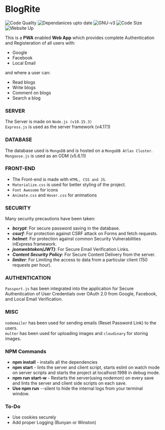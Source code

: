 # BlogRite

<a><img alt="Code Quality" src="https://img.shields.io/badge/code%20quality-A-brightgreen"></a>
<a><img alt="Dependanices upto date" src="https://img.shields.io/david/Aayush-1999/Blogrite?label=dependencies"></a>
<a><img alt="GNU-v3" src="https://img.shields.io/badge/License-GPLv3-blue.svg"></a>
<a><img alt="Code Size" src="https://img.shields.io/badge/code%20size-110%20kB-orange"></a>
<a><img alt="Website Up" src="https://img.shields.io/website-up-down-green-red/http/shields.io.svg"></a>

This is a **PWA** enabled **Web App** which provides complete Authentication and Registeration of all users with:
- Google
- Facebook
- Local Email

and where a user can:
- Read blogs
- Write blogs
- Comment on blogs
- Search a blog

### SERVER

The Server is made on `Node.js (v10.15.3)`
<br/>
`Express.js` is used as the server framework (v4.17.1)

### DATABASE

The database used is `MongoDB` and is hosted on a `MongoDB Atlas Cluster`.
<br/>
`Mongoose.js` is used as an ODM (v5.6.11)

### FRONT-END

- The Front-end is made with `HTML, CSS and JS`.
- `Materialize.css` is used for better styling of the project.
- `Font Awesome` for icons
- `Animate.css` and `Hover.css` for animations

### SECURITY

Many security precautions have been taken:
- ***bcrypt***: For secure password saving in the database.
- ***csurf***: For protection against CSRF attack on Forms and fetch requests.
- ***helmet***: For protection against common Security Vulnerabilities inExpress framework.
- ***jsonwebtoken(JWT)***: For Secure Email Verification Links.
- ***Content Security Policy***: For Secure Content Delivery from the server.
- ***limiter***: For Limiting the access to data from a particular client (150 requests per hour).

### AUTHENTICATION

`Passport.js` has been integrated into the application for Secure Authentication of User Credentials over OAuth 2.0 from Google, Facebook, and Local Email Verification.

### MISC

`nodemailer` has been used for sending emails (Reset Password Link) to the users.
<br/>
`multer` has been used for uploading images and `cloudinary` for storing images.


### NPM Commands

- **npm install** - installs all the dependencies
- **npm start** - lints the server and client script, starts eslint on watch mode on server scripts and starts the project at localhost:1998 in debug mode.
- **npm run start-w** - Restarts the server(using nodemon) on every save and lints the server and client side scripts on each save.
- **Use npm run** --silent <your-script> to hide the internal logs from your terminal window.


### To-Do

- Use cookies securely
- Add proper Logging (Bunyan or Winston)
